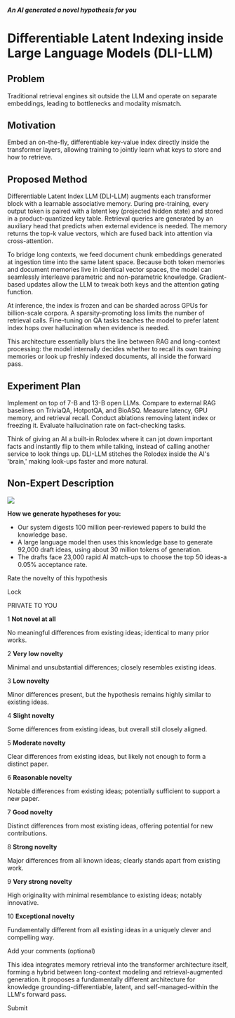##### An AI generated a novel hypothesis for you

# **Differentiable Latent Indexing inside Large Language Models (DLI-LLM)**

## Problem

Traditional retrieval engines sit outside the LLM and operate on separate embeddings, leading to bottlenecks and modality mismatch.

## Motivation

Embed an on-the-fly, differentiable key-value index directly inside the transformer layers, allowing training to jointly learn what keys to store and how to retrieve.

## Proposed Method

Differentiable Latent Index LLM (DLI-LLM) augments each transformer block with a learnable associative memory. During pre-training, every output token is paired with a latent key (projected hidden state) and stored in a product-quantized key table. Retrieval queries are generated by an auxiliary head that predicts when external evidence is needed. The memory returns the top-k value vectors, which are fused back into attention via cross-attention.

To bridge long contexts, we feed document chunk embeddings generated at ingestion time into the same latent space. Because both token memories and document memories live in identical vector spaces, the model can seamlessly interleave parametric and non-parametric knowledge. Gradient-based updates allow the LLM to tweak both keys and the attention gating function.

At inference, the index is frozen and can be sharded across GPUs for billion-scale corpora. A sparsity-promoting loss limits the number of retrieval calls. Fine-tuning on QA tasks teaches the model to prefer latent index hops over hallucination when evidence is needed.

This architecture essentially blurs the line between RAG and long-context processing: the model internally decides whether to recall its own training memories or look up freshly indexed documents, all inside the forward pass.

## Experiment Plan

Implement on top of 7-B and 13-B open LLMs. Compare to external RAG baselines on TriviaQA, HotpotQA, and BioASQ. Measure latency, GPU memory, and retrieval recall. Conduct ablations removing latent index or freezing it. Evaluate hallucination rate on fact-checking tasks.

Think of giving an AI a built-in Rolodex where it can jot down important facts and instantly flip to them while talking, instead of calling another service to look things up. DLI-LLM stitches the Rolodex inside the AI's 'brain,' making look-ups faster and more natural.

## Non-Expert Description


![](https://myoctocat.com/assets/images/base-octocat.svg)

**How we generate hypotheses for you:**

- Our system digests 100 million peer-reviewed papers to build the knowledge base.
- A large language model then uses this knowledge base to generate 92,000 draft ideas, using about 30 million tokens of generation.
- The drafts face 23,000 rapid AI match-ups to choose the top 50 ideas-a 0.05% acceptance rate.

Rate the novelty of this hypothesis

Lock

PRIVATE TO YOU

1 **Not novel at all**

No meaningful differences from existing ideas; identical to many prior works.

2 **Very low novelty**

Minimal and unsubstantial differences; closely resembles existing ideas.

3 **Low novelty**

Minor differences present, but the hypothesis remains highly similar to existing ideas.

4 **Slight novelty**

Some differences from existing ideas, but overall still closely aligned.

5 **Moderate novelty**

Clear differences from existing ideas, but likely not enough to form a distinct paper.

6 **Reasonable novelty**

Notable differences from existing ideas; potentially sufficient to support a new paper.

7 **Good novelty**

Distinct differences from most existing ideas, offering potential for new contributions.

8 **Strong novelty**

Major differences from all known ideas; clearly stands apart from existing work.

9 **Very strong novelty**

High originality with minimal resemblance to existing ideas; notably innovative.

10 **Exceptional novelty**

Fundamentally different from all existing ideas in a uniquely clever and compelling way.

Add your comments (optional)

This idea integrates memory retrieval into the transformer architecture itself, forming a hybrid between long-context modeling and retrieval-augmented generation. It proposes a fundamentally different architecture for knowledge grounding-differentiable, latent, and self-managed-within the LLM's forward pass.

Submit
